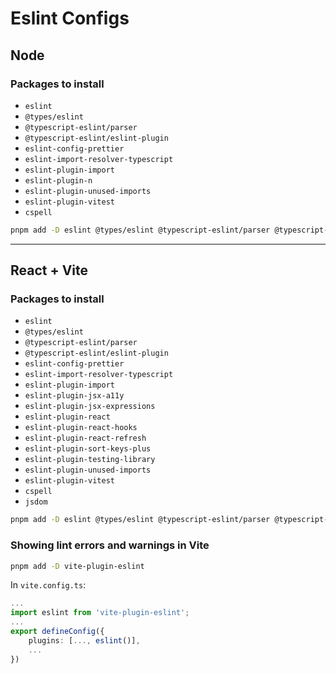# Eslint Configs

## Node

### Packages to install

- `eslint`
- `@types/eslint`
- `@typescript-eslint/parser`
- `@typescript-eslint/eslint-plugin`
- `eslint-config-prettier`
- `eslint-import-resolver-typescript`
- `eslint-plugin-import`
- `eslint-plugin-n`
- `eslint-plugin-unused-imports`
- `eslint-plugin-vitest`
- `cspell`

```bash
pnpm add -D eslint @types/eslint @typescript-eslint/parser @typescript-eslint/eslint-plugin eslint-config-prettier eslint-import-resolver-typescript eslint-plugin-import eslint-plugin-n eslint-plugin-unused-imports eslint-plugin-vitest cspell
```

---

## React + Vite

### Packages to install

- `eslint`
- `@types/eslint`
- `@typescript-eslint/parser`
- `@typescript-eslint/eslint-plugin`
- `eslint-config-prettier`
- `eslint-import-resolver-typescript`
- `eslint-plugin-import`
- `eslint-plugin-jsx-a11y`
- `eslint-plugin-jsx-expressions`
- `eslint-plugin-react`
- `eslint-plugin-react-hooks`
- `eslint-plugin-react-refresh`
- `eslint-plugin-sort-keys-plus`
- `eslint-plugin-testing-library`
- `eslint-plugin-unused-imports`
- `eslint-plugin-vitest`
- `cspell`
- `jsdom`

```bash
pnpm add -D eslint @types/eslint @typescript-eslint/parser @typescript-eslint/eslint-plugin eslint-config-prettier eslint-import-resolver-typescript eslint-plugin-import eslint-plugin-jsx-a11y eslint-plugin-jsx-expressions eslint-plugin-react eslint-plugin-react-hooks  eslint-plugin-react-refresh eslint-plugin-sort-keys-plus eslint-plugin-testing-library eslint-plugin-unused-imports eslint-plugin-vitest jsdom cspell
```

### Showing lint errors and warnings in Vite

```bash
pnpm add -D vite-plugin-eslint
```

In `vite.config.ts`:

```ts
...
import eslint from 'vite-plugin-eslint';
...
export defineConfig({
	plugins: [..., eslint()],
	...
})

```
